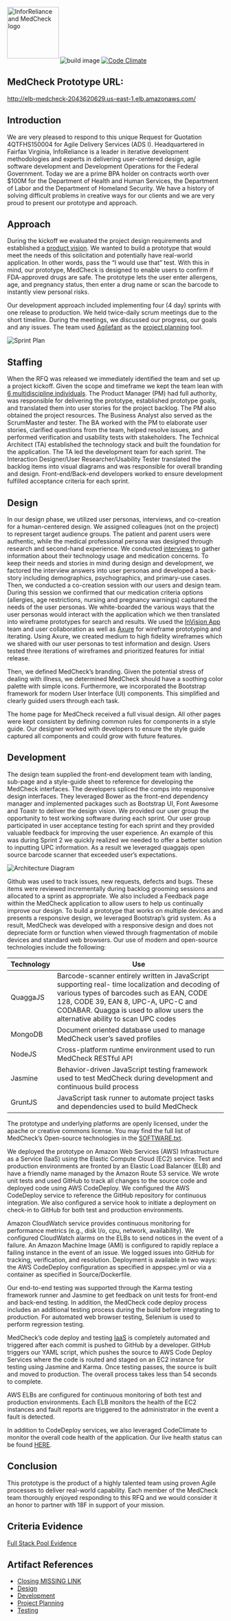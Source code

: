 <img src="https://github.com/inforeliance/MedCheck/blob/master/Artifacts/Project/IR%20MedCheck.png"
 alt="InforReliance and MedCheck logo" height="120px" title="InfoReliance MedCheck" align="left" /><BR><BR><BR><BR><BR><BR>

 ![build image](https://travis-ci.org/inforeliance/MedCheck.svg "Build status") [![Code Climate](https://codeclimate.com/github/inforeliance/MedCheck/badges/gpa.svg)](https://codeclimate.com/github/inforeliance/MedCheck)

## MedCheck Prototype URL:
http://elb-medcheck-2043620629.us-east-1.elb.amazonaws.com/

## Introduction
We are very pleased to respond to this unique Request for Quotation 4QTFHS150004 for Agile Delivery Services (ADS I). Headquartered in Fairfax Virginia, InfoReliance is a leader in iterative development methodologies and experts in delivering user-centered design, agile software development and Development Operations for the Federal Government.  Today we are a prime BPA holder on contracts worth over $100M for the Department of Health and Human Services, the Department of Labor and the Department of Homeland Security. We have a history of solving difficult problems in creative ways for our clients and we are very proud to present our prototype and approach.   

## Approach
During the kickoff we evaluated the project design requirements and established a [product vision](https://github.com/inforeliance/MedCheck/blob/master/Artifacts/Project%20Planning/Files/Product%20Vision.md). We wanted to build a prototype that would meet the needs of this solicitation and potentially have real-world application. In other words, pass the “I would use that” test. With this in mind, our prototype, MedCheck is designed to enable users to confirm if FDA-approved drugs are safe. The prototype lets the user enter allergens, age, and pregnancy status, then enter a drug name or scan the barcode to instantly view personal risks. 

Our development approach included implementing four (4 day) sprints with one release to production.  We held twice-daily scrum meetings due to the short timeline. During the meetings, we discussed our progress, our goals and any issues.  The team used [Agilefant](https://github.com/inforeliance/MedCheck/blob/master/Artifacts/Project%20Planning/Files/Agilefant%20Screenshots.md) as the [project planning](https://github.com/inforeliance/MedCheck/blob/master/Artifacts/Project%20Planning/Files/Project%20Planning.md) tool. 

![Sprint Plan](https://github.com/inforeliance/MedCheck/blob/master/Artifacts/Project%20Planning/Files/Sprint%20Schedule.png)


## Staffing
When the RFQ was released we immediately identified the team and set up a project kickoff.  Given the scope and timeframe we kept the team lean with [6 multidiscipline individuals](https://github.com/inforeliance/MedCheck/blob/master/Artifacts/Project%20Planning/Files/6%20Multidiscipline%20Individuals.md). The Product Manager (PM) had full authority, was responsible for delivering the prototype, established prototype goals, and translated them into user stories for the project backlog. The PM also obtained the project resources. The Business Analyst also served as the ScrumMaster and tester.  The BA worked with the PM to elaborate user stories, clarified questions from the team, helped resolve issues, and performed verification and usability tests with stakeholders. The Technical Architect (TA) established the technology stack and built the foundation for the application. The TA led the development team for each sprint. The Interaction Designer/User Researcher/Usability Tester translated the backlog items into visual diagrams and was responsible for overall branding and design. Front-end/Back-end developers worked to ensure development fulfilled acceptance criteria for each sprint.

## Design
In our design phase, we utilized user personas, interviews, and co-creation for a human-centered design. We assigned colleagues (not on the project) to represent target audience groups. The patient and parent users were authentic, while the medical professional persona was designed through research and second-hand experience. We conducted [interviews](https://github.com/inforeliance/MedCheck/blob/master/Artifacts/Design/Design.md#interviews) to gather information about their technology usage and medication concerns. To keep their needs and stories in mind during design and development, we factored the interview answers into user personas and developed a back-story including demographics, psychographics, and primary-use cases. Then, we conducted a co-creation session with our users and design team. During this session we confirmed that our medication criteria options (allergies, age restrictions, nursing and pregnancy warnings) captured the needs of the user personas. We white-boarded the various ways that the user personas would interact with the application which we then translated into wireframe prototypes for search and results. We used the [InVision App](https://github.com/inforeliance/MedCheck/blob/master/Artifacts/Design/Design.md#invision-tool) team and user collaboration as well as [Axure](https://github.com/inforeliance/MedCheck/blob/master/Artifacts/Design/Design.md#axure-wire-frames) for wireframe prototyping and iterating. Using Axure, we created medium to high fidelity wireframes which we shared with our user personas to test information and design. Users tested three iterations of wireframes and prioritized features for initial release. 

Then, we defined MedCheck’s branding. Given the potential stress of dealing with illness, we determined MedCheck should have a soothing color palette with simple icons. Furthermore, we incorporated the Bootstrap framework for modern User Interface (UI) components. This simplified and clearly guided users through each task. 

The home page for MedCheck received a full visual design. All other pages were kept consistent by defining common rules for components in a style guide. Our designer worked with developers to ensure the style guide captured all components and could grow with future features.



## Development
The design team supplied the front-end development team with landing, sub-page and a style-guide sheet to reference for developing the MedCheck interfaces.  The developers spliced the comps into responsive design interfaces.  They leveraged Bower as the front-end dependency manager and implemented packages such as Bootstrap UI, Font Awesome and Toastr to deliver the design vision.  We provided our user group the opportunity to test working software during each sprint. Our user group participated in user acceptance testing for each sprint and they provided valuable feedback for improving the user experience. An example of this was during Sprint 2 we quickly realized we needed to offer a better solution to inputting UPC information. As a result we leveraged quaggajs open source barcode scanner that exceeded user’s expectations.  


![Architecture Diagram](https://github.com/inforeliance/MedCheck/blob/master/Artifacts/Development/Files/ArchitecturalDiagram.png)

Github was used to track issues, new requests, defects and bugs.  These items  were reviewed incrementally during backlog grooming sessions and allocated to a sprint as appropriate. We also included a Feedback page within the MedCheck application to allow users to help us continually improve our design. 
To build a prototype that works on multiple devices and presents a responsive design, we leveraged Bootstrap’s grid system. As a result, MedCheck was developed with a responsive design and does not depreciate form or function when viewed through fragmentation of mobile devices and standard web browsers. Our use of modern and open-source technologies include the following: 


Technology | Use 
--- | --- 
QuaggaJS | Barcode-scanner entirely written in JavaScript supporting real- time localization and decoding of various types of barcodes such as EAN, CODE 128, CODE 39, EAN 8, UPC-A, UPC-C and CODABAR.  Quagga is used to allow users the alternative ability to scan UPC codes 
MongoDB | Document oriented database used to manage MedCheck user’s saved profiles
NodeJS | Cross-platform runtime environment used to run MedCheck RESTful API
Jasmine | Behavior-driven JavaScript testing framework used to test MedCheck during development and continuous build process 
GruntJS | JavaScript task runner to automate project tasks and dependencies used to build MedCheck

The prototype and underlying platforms are openly licensed, under the apache or creative commons license. You may find the full list of MedCheck’s Open-source technologies in the [SOFTWARE.txt](https://github.com/inforeliance/MedCheck/blob/master/SOFTWARE.txt).

We deployed the prototype on Amazon Web Services (AWS) Infrastructure as a Service (IaaS) using the Elastic Compute Cloud (EC2) service. Test and production environments are fronted by an Elastic Load Balancer (ELB) and have a friendly name managed by the Amazon Route 53 service. We wrote unit tests and used GitHub to track all changes to the source code and deployed code using AWS CodeDeploy. We configured the AWS CodeDeploy service to reference the GitHub repository for continuous integration. We also configured a service hook to initiate a deployment on check-in to GitHub for both test and production environments.

Amazon CloudWatch service provides continuous monitoring for performance metrics (e.g., disk I/o, cpu, network, availability). We configured CloudWatch alarms on the ELBs to send notices in the event of a failure. An Amazon Machine Image (AMI) is configured to rapidly replace a failing instance in the event of an issue. We logged issues into GitHub for tracking, verification, and resolution. Deployment is available in two ways: the AWS CodeDeploy configuration as specified in appspec.yml or via a container as specified in Source/Dockerfile. 

Our end-to-end testing was supported through the Karma testing framework runner and Jasmine to get feedback on unit tests for front-end and back-end testing.  In addition, the MedCheck code deploy process includes an additional testing process during the build before integrating to production.  For automated web browser testing, Selenium is used to perform regression testing. 

MedCheck’s code deploy and testing [IaaS](https://github.com/inforeliance/MedCheck/blob/master/Artifacts/Development/Files/IaaSplanWhiteboard.jpg) is completely automated and triggered after each commit is pushed to GitHub by a developer. GitHub triggers our YAML script, which pushes the source to AWS Code Deploy Services where the code is routed and staged on an EC2 instance for testing using Jasmine and Karma.  Once testing passes, the source is built and moved to production.  The overall process takes less than 54 seconds to complete.  

AWS ELBs are configured for continuous monitoring of both test and production environments. Each ELB monitors the health of the EC2 instances and fault reports are triggered to the administrator in the event a fault is detected.

In addition to CodeDeploy services, we also leveraged CodeClimate to monitor the overall code health of the application.  Our live health status can be found [HERE](https://github.com/inforeliance/MedCheck/blob/master/Artifacts/Development/Development.md#continuous-monitoring).


## Conclusion
This prototype is the product of a highly talented team using proven Agile processes to deliver real-world capability. Each member of the MedCheck team thoroughly enjoyed responding to this RFQ and we would consider it an honor to partner with 18F in support of your mission. 

## Criteria Evidence

[Full Stack Pool Evidence](https://github.com/inforeliance/MedCheck/blob/master/Artifacts/CriteriaEvidence.md)

## Artifact References

- [Closing MISSING LINK](https://github.com/inforeliance/MedCheck/blob/master/Artifacts/Closing/)
- [Design](https://github.com/inforeliance/MedCheck/blob/master/Artifacts/Design/Design.md)
- [Development](https://github.com/inforeliance/MedCheck/blob/master/Artifacts/Development/Development.md)
- [Project Planning](https://github.com/inforeliance/MedCheck/blob/master/Artifacts/Project%20Planning/ProjectPlanning.md)
- [Testing](https://github.com/inforeliance/MedCheck/blob/master/Artifacts/Testing/Testing.md)


